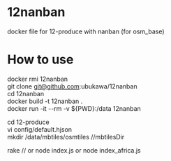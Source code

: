 # 12nanban
docker file for 12-produce with nanban (for osm_base)

# How to use
docker rmi 12nanban  
git clone git@github.com:ubukawa/12nanban  
cd 12nanban  
docker build -t 12nanban .  
docker run -it --rm -v ${PWD}:/data 12nanban  
 
cd 12-produce  
vi config/default.hjson  
mkdir /data/mbtiles/osmtiles   //mbtilesDir

rake // or node index.js or node index_africa.js  
